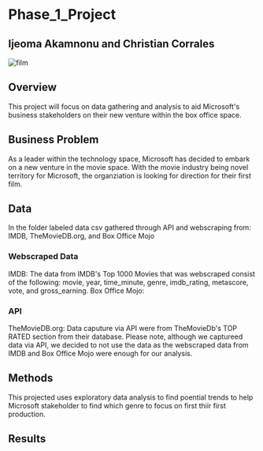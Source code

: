 # Phase_1_Project
## Ijeoma Akamnonu and Christian Corrales

![film](https://webstockreview.net/images/film-clipart-rolling-film-1.png)

## Overview
This project will focus on data gathering and analysis to aid Microsoft's business stakeholders on their new venture within the box office space.

## Business Problem
As a leader within the technology space, Microsoft has decided to embark on a new venture in the movie space. With the movie industry being novel territory for Microsoft, the organziation is looking for direction for their first film. 

## Data
In the folder labeled data csv gathered through API and webscraping from:
IMDB, TheMovieDB.org, and Box Office Mojo

### Webscraped Data
IMDB: The data from IMDB's Top 1000 Movies that was webscraped consist of the following: movie, year, time_minute, genre, imdb_rating, metascore, vote, and gross_earning.
Box Office Mojo: 

### API
TheMovieDB.org: Data caputure via API were from TheMovieDb's TOP RATED section from their database. Please note, although we captureed data via API, we decided to not use the data as the webscraped data from IMDB and Box Office Mojo were enough for our analysis.

## Methods
This projected uses exploratory data analysis to find poential trends to help Microsoft stakeholder to find which genre to focus on first thiir first production.

## Results

